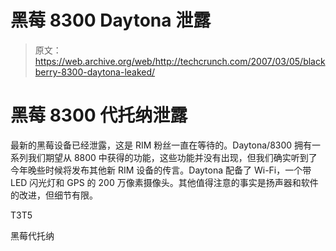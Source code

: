 # 黑莓 8300 Daytona 泄露

> 原文：<https://web.archive.org/web/http://techcrunch.com/2007/03/05/blackberry-8300-daytona-leaked/>

# 黑莓 8300 代托纳泄露

最新的黑莓设备已经泄露，这是 RIM 粉丝一直在等待的。Daytona/8300 拥有一系列我们期望从 8800 中获得的功能，这些功能并没有出现，但我们确实听到了今年晚些时候将发布其他新 RIM 设备的传言。Daytona 配备了 Wi-Fi，一个带 LED 闪光灯和 GPS 的 200 万像素摄像头。其他值得注意的事实是扬声器和软件的改进，但细节有限。

T3T5

黑莓代托纳